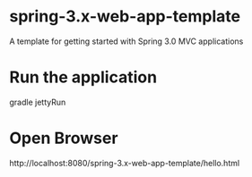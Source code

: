 # spring-3.x-web-app-template
A template for getting started with Spring 3.0 MVC applications


# Run the application 
gradle jettyRun

# Open Browser 
http://localhost:8080/spring-3.x-web-app-template/hello.html